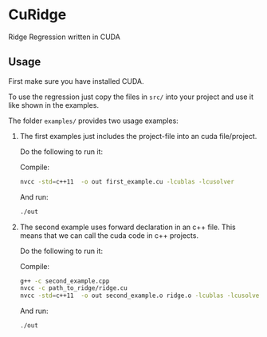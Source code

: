 # CuRidge

Ridge Regression written in CUDA

## Usage

First make sure you have installed CUDA.

To use the regression just copy the files in `src/` into your project and use it like shown in the examples.

The folder `examples/` provides two usage examples:

1. The first examples just includes the project-file into an cuda file/project.

   Do the following to run it:

   Compile:

   ```sh
   nvcc -std=c++11  -o out first_example.cu -lcublas -lcusolver
   ```

   And run:

   ```sh
   ./out
   ```

2. The second example uses forward declaration in an c++ file. This means that we can call the cuda code in c++ projects.

   Do the following to run it:

   Compile:

   ```sh
   g++ -c second_example.cpp
   nvcc -c path_to_ridge/ridge.cu
   nvcc -std=c++11  -o out second_example.o ridge.o -lcublas -lcusolver
   ```

   And run:

   ```sh
   ./out
   ```
